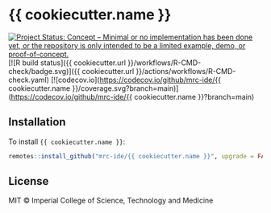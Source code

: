 # {{ cookiecutter.name }}

<!-- badges: start -->
[![Project Status: Concept – Minimal or no implementation has been done yet, or the repository is only intended to be a limited example, demo, or proof-of-concept.](https://www.repostatus.org/badges/latest/concept.svg)](https://www.repostatus.org/#concept)
[![R build status]({{ cookiecutter.url }}/workflows/R-CMD-check/badge.svg)]({{ cookiecutter.url }}/actions/workflows/R-CMD-check.yaml)
[![codecov.io](https://codecov.io/github/mrc-ide/{{ cookiecutter.name }}/coverage.svg?branch=main)](https://codecov.io/github/mrc-ide/{{ cookiecutter.name }}?branch=main)
<!-- badges: end -->

## Installation

To install `{{ cookiecutter.name }}`:

```r
remotes::install_github("mrc-ide/{{ cookiecutter.name }}", upgrade = FALSE)
```

## License

MIT © Imperial College of Science, Technology and Medicine
